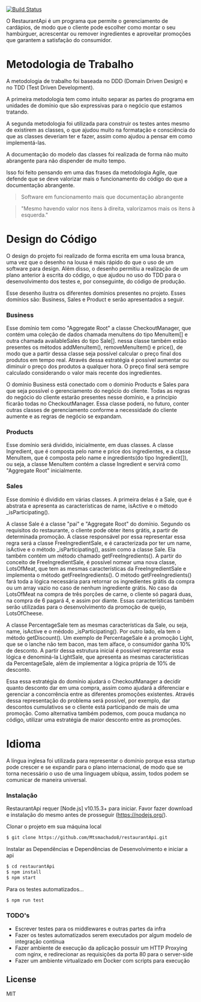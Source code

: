 [![Build Status](https://travis-ci.org/joemccann/dillinger.svg?branch=master)](https://travis-ci.org/joemccann/dillinger)

O RestaurantApi é um programa que permite o gerenciamento de cardápios, de modo que o cliente pode escolher como montar o seu hambúrguer, acrescentar ou remover ingredientes e aproveitar promoções que garantem a satisfação do consumidor.

# Metodologia de Trabalho

   A metodologia de trabalho foi baseada no DDD (Domain Driven Design) e no TDD (Test Driven Development).

   A primeira metodologia tem como intuito separar as partes do programa em unidades de domínio que são expressivas para o negócio que estamos tratando.

   A segunda metodologia foi utilizada para construir os testes antes mesmo de existirem as classes, o que ajudou muito na formatação e consciência do que as classes deveriam ter e fazer, assim como ajudou a pensar em como implementá-las.

   A documentação do modelo das classes foi realizada de forma não muito abrangente para não dispender de muito tempo.
   
   Isso foi feito pensando em uma das frases da metodologia Agile, que defende que se deve valorizar mais o funcionamento do código do que a documentação abrangente. 

> Software em funcionamento mais que documentação abrangente

> "Mesmo havendo valor nos itens à direita, valorizamos mais os itens à esquerda."

# Design do Código

O design do projeto foi realizado de forma escrita em uma lousa branca, uma vez que o desenho na lousa é mais rápido do que o uso de um software para design.
Além disso, o desenho permitiu a realização de um plano anterior à escrita do código, o que ajudou no uso do TDD para o desenvolvimento dos testes e, por conseguinte, do código de produção.

Esse desenho ilustra os diferentes domínios presentes no projeto. Esses domínios são: Business, Sales e Product e serão apresentados a seguir.

### Business

Esse domínio tem como "Aggregate Root" a classe CheckoutManager, que contém uma coleção de dados chamada menuItens do tipo MenuItem[] e outra chamada availableSales do tipo Sale[]. nessa classe também estão presentes os métodos addMenuItem(), removeMenuItem() e price(), de modo que a partir dessa classe seja possível calcular o preço final dos produtos em tempo real.
Através dessa estratégia é possível aumentar ou diminuir o preço dos produtos a qualquer hora. O preço final será sempre calculado considerando o valor mais recente dos ingredientes.

O domínio Business está conectado com o dominio Products e Sales para que seja possível o gerenciamento do negócio do cliente.
Todas as regras do negócio do cliente estarão presentes nesse domínio, e a princípio ficarão todas no CheckoutManager.
Essa classe poderá, no futuro, conter outras classes de gerenciamento conforme a necessidade do cliente aumente e as regras de negócio se expandam.

### Products

Esse domínio será dividido, inicialmente, em duas classes.
A classe Ingredient, que é composta pelo name e price dos ingredientes, e a classe MenuItem, que é composta pelo name e ingredients(do tipo Ingredient[]), ou seja, a classe MenuItem contém a classe Ingredient e servirá como "Aggregate Root" inicialmente.

### Sales 

Esse domínio é dividido em várias classes. A primeira delas é a Sale, que é abstrata e apresenta as características de name, isActive e o método _isParticipating(). 

A classe Sale é a classe "pai" e "Aggregate Root" do domínio. 
Segundo os requisitos do restaurante, o cliente pode obter itens grátis, a partir de determinada promoção. A classe responsável por essa representar essa regra será a classe FreeIngredientSale, e é caracterizada por ter um name, isActive e o método _isParticipating(), assim como a classe Sale. Ela também contém um método chamado getFreeIngredients().
A partir do conceito de FreeIngredientSale, é possível nomear uma nova classe, LotsOfMeat, que tem as mesmas características da FreeIngredientSale e implementa o método getFreeIngredients().
O método getFreeIngredients() fará toda a lógica necessária para retornar os ingredientes grátis da compra ou um array vazio no caso de nenhum ingrediente grátis.
No caso da LotsOfMeat na compra de três porções de carne, o cliente só pagará duas, na compra de 6 pagará 4, e assim por diante.
Essas características também serão utilizadas para o desenvolvimento da promoção de queijo, LotsOfCheese.

A classe PercentageSale tem as mesmas características da Sale, ou seja, name, isActive e o médodo _isParticipating(). Por outro lado, ela tem o método getDiscount(). Um exemplo de PercentageSale é a promoção Light, que se o lanche não tem bacon, mas tem alface, o consumidor ganha 10% de desconto.
A partir dessa estrutura inicial é possível representar essa lógica e denominá-la LightSale, que apresenta as mesmas características da PercentageSale, além de implementar a lógica própria de 10% de desconto.

Essa essa estratégia do domínio ajudará o CheckoutManager a decidir quanto desconto dar em uma compra, assim como ajudará a diferenciar e gerenciar a concorrência entre as diferentes promoções existentes.
Através dessa representação do problema será possível, por exemplo, dar descontos cumulativos se o cliente está participando de mais de uma promoção.
Como alternativa também podemos, com pouca mudança no código, utilizar uma estratégia de maior desconto entre as promoções.

# Idioma

A língua inglesa foi utilizada para representar o domínio porque essa startup pode crescer e se expandir para o plano internacional, de modo que se torna necessário o uso de uma linguagem ubíqua, assim, todos podem se comunicar de maneira universal. 

### Instalação

RestaurantApi requer [Node.js] v10.15.3+ para iniciar.
Favor fazer download e instalação do mesmo antes de prosseguir (https://nodejs.org/).

Clonar o projeto em sua máquina local
```sh
$ git clone https://github.com/Mtsmachado8/restaurantApi.git
```

Instalar as Dependências e Dependências de Desenvolvimento e iniciar a api

```sh
$ cd restaurantApi
$ npm install
$ npm start
```

Para os testes automatizados...

```sh
$ npm run test
```

### TODO's

 - Escrever testes para os middlewares e outras partes da infra
 - Fazer os testes automatizados serem executados por algum modelo de integração contínua
 - Fazer ambiente de execução da aplicação possuir um HTTP Proxying com nginx, e redirecionar as requisições da porta 80 para o server-side
 - Fazer um ambiente virtualizado em Docker com scripts para execução

License
----

MIT